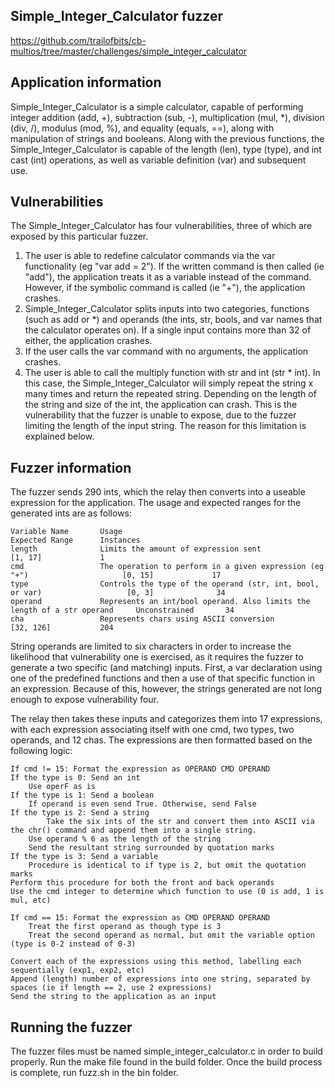 ## Simple_Integer_Calculator fuzzer
https://github.com/trailofbits/cb-multios/tree/master/challenges/simple_integer_calculator

## Application information
Simple_Integer_Calculator is a simple calculator, capable of performing integer addition (add, +), subtraction (sub, -), multiplication (mul, *), division (div, /), modulus (mod, %), and equality (equals, ==), along with manipulation of strings and booleans. Along with the previous functions, the Simple_Integer_Calculator is capable of the length (len), type (type), and int cast (int) operations, as well as variable definition (var) and subsequent use.

## Vulnerabilities
The Simple_Integer_Calculator has four vulnerabilities, three of which are exposed by this particular fuzzer.
1. The user is able to redefine calculator commands via the var functionality (eg "var add = 2"). If the written command is then called (ie "add"), the application treats it as a variable instead of the command. However, if the symbolic command is called (ie "+"), the application crashes.
2. Simple_Integer_Calculator splits inputs into two categories, functions (such as add or *) and operands (the ints, str, bools, and var names that the calculator operates on). If a single input contains more than 32 of either, the application crashes.
3. If the user calls the var command with no arguments, the application crashes.
4. The user is able to call the multiply function with str and int (str * int). In this case, the Simple_Integer_Calculator will simply repeat the string x many times and return the repeated string. Depending on the length of the string and size of the int, the application can crash. This is the vulnerability that the fuzzer is unable to expose, due to the fuzzer limiting the length of the input string. The reason for this limitation is explained below.

## Fuzzer information
The fuzzer sends 290 ints, which the relay then converts into a useable expression for the application. The usage and expected ranges for the generated ints are as follows:

    Variable Name       Usage                                                                       Expected Range      Instances
    length              Limits the amount of expression sent                                        [1, 17]             1
    cmd                 The operation to perform in a given expression (eg "+")                     [0, 15]             17
    type                Controls the type of the operand (str, int, bool, or var)                   [0, 3]              34
    operand             Represents an int/bool operand. Also limits the length of a str operand     Unconstrained       34
    cha                 Represents chars using ASCII conversion                                     [32, 126]           204

String operands are limited to six characters in order to increase the likelihood that vulnerability one is exercised, as it requires the fuzzer to generate a two specific (and matching) inputs. First, a var declaration using one of the predefined functions and then a use of that specific function in an expression. Because of this, however, the strings generated are not long enough to expose vulnerability four.

The relay then takes these inputs and categorizes them into 17 expressions, with each expression associating itself with one cmd, two types, two operands, and 12 chas. The expressions are then formatted based on the following logic:

    If cmd != 15: Format the expression as OPERAND CMD OPERAND
    If the type is 0: Send an int
        Use operF as is
    If the type is 1: Send a boolean
        If operand is even send True. Otherwise, send False
    If the type is 2: Send a string
            Take the six ints of the str and convert them into ASCII via the chr() command and append them into a single string.
        Use operand % 6 as the length of the string
        Send the resultant string surrounded by quotation marks
    If the type is 3: Send a variable
        Procedure is identical to if type is 2, but omit the quotation marks
    Perform this procedure for both the front and back operands
    Use the cmd integer to determine which function to use (0 is add, 1 is mul, etc)
    
    If cmd == 15: Format the expression as CMD OPERAND OPERAND
        Treat the first operand as though type is 3
        Treat the second operand as normal, but omit the variable option (type is 0-2 instead of 0-3)
    
    Convert each of the expressions using this method, labelling each sequentially (exp1, exp2, etc)
    Append (length) number of expressions into one string, separated by spaces (ie if length == 2, use 2 expressions)
    Send the string to the application as an input

## Running the fuzzer
The fuzzer files must be named simple_integer_calculator.c in order to build properly.
Run the make file found in the build folder.
Once the build process is complete, run fuzz.sh in the bin folder.

